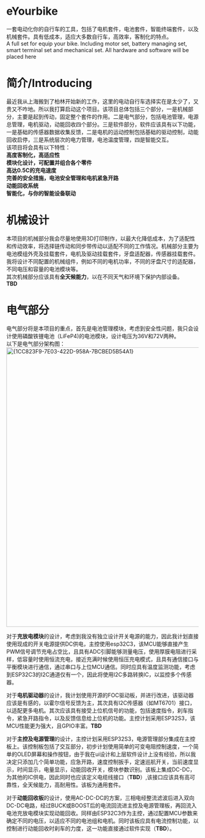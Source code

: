 # eYourbike
一套电动化你的自行车的工具，包括了电机套件，电池套件，智能终端套件，以及机械套件。具有低成本，适应大多数自行车，高效率，客制化的特点。  
A full set for equip your bike. Including motor set, battery managing set, smart terminal set and mechanical set. All hardware and software will be placed here

# 简介/Introducing
  最近我从上海搬到了柏林开始新的工作，这里的电动自行车选择实在是太少了，又贵又不咋地。所以我打算启动这个项目。该项目总体包括三个部分，一是机械部分，主要是起到传动，固定整个套件的作用。二是电气部分，包括电池管理，电源总管理，电机驱动，动能回收四个部分。三是软件部分，软件应该具有以下功能，一是基础的传感器数据收集反馈，二是电机的运动控制包括基础的驱动控制，动能回收启停，三是系统层次的电力管理，电池温度管理，四是智能交互。  
  该项目将会具有以下特性：  
  **高度客制化，高适应性**  
  **模块化设计，可配置并组合各个零件**  
  **高达0.5C的充电速度**  
  **完善的安全措施，电池安全管理和电机紧急开路**  
  **动能回收系统**  
  **智能化，与你的智能设备联动**  

# 机械设计
  本项目的机械部分我会尽量地使用3D打印制作，以最大化降低成本，为了适配性和传动效率，将选择链传动和同步带传动以适配不同的工作情况。机械部分主要为电池模组外壳及挂载套件，电机及驱动挂载套件，牙盘适配器，传感器挂载套件。我将设计不同配置的机械组件，例如不同的电机功率，不同的牙盘尺寸的适配器，不同电压和容量的电池模块等。   
  其次机械部分应该具有**全天候能力**，以在不同天气和环境下保护内部设备。  
  **TBD**  
  
# 电气部分
  电气部分将是本项目的重点，首先是电池管理模块，考虑到安全性问题，我只会设计使用磷酸铁锂电池（LiFeP4)的电池模块，设计电压为36V和72V两种。  
  以下是电气部分架构图：  <img width="730" alt="{1CC823F9-7E03-422D-958A-7BCBED5B54A1}" src="https://github.com/user-attachments/assets/89a6fc43-7e76-4989-8376-16e244eeaed3" />  

  对于**充放电模块**的设计，考虑到我没有独立设计开关电源的能力，因此我计划直接使用现成的开关电源提供DC供电，主控使用esp32C3，该MCU能够直接产生PWM信号调节充电占空比，且具有ADC引脚能够测量电压，使用厚膜电阻进行采样，低容量时使用恒流充电，接近充满时候使用恒压充电模式，且具有通信接口与平衡模块进行通信，通过串口与上位MCU通信。同时应具有温度监测功能，考虑到ESP32C3的I2C通道仅有一个，因此将使用I2C多路转换IC，以监控多个传感器。  
  
  对于**电机驱动器**的设计，我计划使用开源的FOC驱动板，并进行改进，该驱动器应该是有感的，以霍尔信号反馈为主，其次具有I2C传感器（如MT6701）接口，以适配更多电机。其次应该具有接受上位机信号的功能，包括速度指令，刹车指令，紧急开路指令，以及反馈信息给上位机的功能。主控计划采用ESP32S3，该MCU性能更为强大，且GPIO丰富。**TBD**  
  
  对于**主控及电源管理**的设计，主控计划采用ESP32S3，电源管理部分集成在主控板上。该控制板包括了交互部分，初步计划使用简单的可变电阻控制速度，一个简单的OLED屏幕和操作按钮，由于我在ui设计和上层软件设计上没有经验，所以我决定只添加几个简单功能，应急开路，速度控制扳手，定速巡航开关，当前速度显示，时间显示，电量显示，动能回收开关，模块参数识别。该板上集成DC-DC，为其他的IC供电，因此同时也应该定义电缆线接口（**TBD**）,该接口应该具有高可靠性，全天候能力，高耐用性。该板为通用套件。  
  
  对于**动能回收板**的设计，使用AC-DC-DC的方案，三相电经整流滤波后进入双向DC-DC电路，经过BUCK或BOOST后的电流回流进主控及电源管理板，再回流入电池充放电模块实现动能回收。同样由ESP32C3作为主控，通过配置MCU参数来确定不同的电压，以适应不同的电池组和电机。同时该板应具有电流控制功能，以控制进行动能回收时刹车的力度，这一功能直接通过软件实现（**TBD**）。  
  
  
  
  
  
